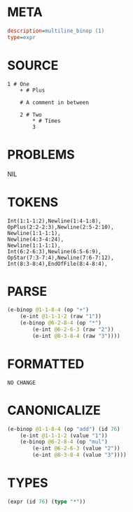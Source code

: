 # META
~~~ini
description=multiline_binop (1)
type=expr
~~~
# SOURCE
~~~roc
1 # One
	+ # Plus

	# A comment in between

	2 # Two
		* # Times
		3
~~~
# PROBLEMS
NIL
# TOKENS
~~~zig
Int(1:1-1:2),Newline(1:4-1:8),
OpPlus(2:2-2:3),Newline(2:5-2:10),
Newline(1:1-1:1),
Newline(4:3-4:24),
Newline(1:1-1:1),
Int(6:2-6:3),Newline(6:5-6:9),
OpStar(7:3-7:4),Newline(7:6-7:12),
Int(8:3-8:4),EndOfFile(8:4-8:4),
~~~
# PARSE
~~~clojure
(e-binop @1-1-8-4 (op "+")
	(e-int @1-1-1-2 (raw "1"))
	(e-binop @6-2-8-4 (op "*")
		(e-int @6-2-6-3 (raw "2"))
		(e-int @8-3-8-4 (raw "3"))))
~~~
# FORMATTED
~~~roc
NO CHANGE
~~~
# CANONICALIZE
~~~clojure
(e-binop @1-1-8-4 (op "add") (id 76)
	(e-int @1-1-1-2 (value "1"))
	(e-binop @6-2-8-4 (op "mul")
		(e-int @6-2-6-3 (value "2"))
		(e-int @8-3-8-4 (value "3"))))
~~~
# TYPES
~~~clojure
(expr (id 76) (type "*"))
~~~
